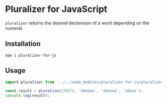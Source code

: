 # Pluralizer for JavaScript

`pluralizer` returns the desired declension of a word depending on the numeral.

## Installation

    npm i pluralizer-for-js

## Usage

```js
import pluralizer from '../../node_modules/pluralizer-for-js/pluralizer.js'

const result = pluralize(178573, 'яблоко', 'яблока', 'яблок');
console.log(result);
```



